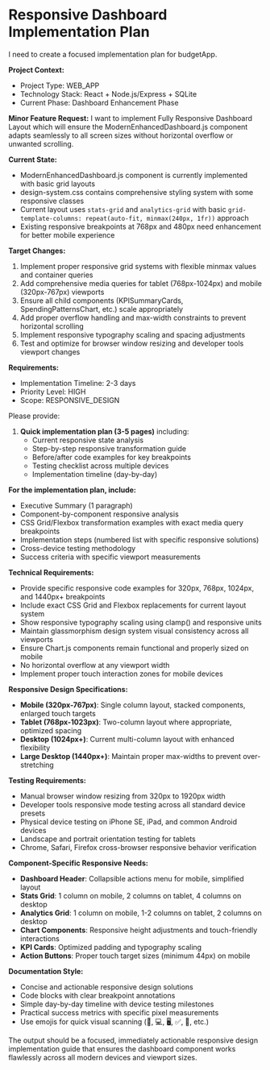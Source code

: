 # Responsive Dashboard Implementation Plan

I need to create a focused implementation plan for budgetApp.

**Project Context:**
- Project Type: WEB_APP
- Technology Stack: React + Node.js/Express + SQLite
- Current Phase: Dashboard Enhancement Phase

**Minor Feature Request:**
I want to implement Fully Responsive Dashboard Layout which will ensure the ModernEnhancedDashboard.js component adapts seamlessly to all screen sizes without horizontal overflow or unwanted scrolling.

**Current State:**
- ModernEnhancedDashboard.js component is currently implemented with basic grid layouts
- design-system.css contains comprehensive styling system with some responsive classes
- Current layout uses `stats-grid` and `analytics-grid` with basic `grid-template-columns: repeat(auto-fit, minmax(240px, 1fr))` approach
- Existing responsive breakpoints at 768px and 480px need enhancement for better mobile experience

**Target Changes:**
1. Implement proper responsive grid systems with flexible minmax values and container queries
2. Add comprehensive media queries for tablet (768px-1024px) and mobile (320px-767px) viewports  
3. Ensure all child components (KPISummaryCards, SpendingPatternsChart, etc.) scale appropriately
4. Add proper overflow handling and max-width constraints to prevent horizontal scrolling
5. Implement responsive typography scaling and spacing adjustments
6. Test and optimize for browser window resizing and developer tools viewport changes

**Requirements:**
- Implementation Timeline: 2-3 days
- Priority Level: HIGH
- Scope: RESPONSIVE_DESIGN

Please provide:

1. **Quick implementation plan (3-5 pages)** including:
   - Current responsive state analysis
   - Step-by-step responsive transformation guide
   - Before/after code examples for key breakpoints
   - Testing checklist across multiple devices
   - Implementation timeline (day-by-day)

**For the implementation plan, include:**
- Executive Summary (1 paragraph)
- Component-by-component responsive analysis
- CSS Grid/Flexbox transformation examples with exact media query breakpoints
- Implementation steps (numbered list with specific responsive solutions)
- Cross-device testing methodology
- Success criteria with specific viewport measurements

**Technical Requirements:**
- Provide specific responsive code examples for 320px, 768px, 1024px, and 1440px+ breakpoints
- Include exact CSS Grid and Flexbox replacements for current layout system
- Show responsive typography scaling using clamp() and responsive units
- Maintain glassmorphism design system visual consistency across all viewports
- Ensure Chart.js components remain functional and properly sized on mobile
- No horizontal overflow at any viewport width
- Implement proper touch interaction zones for mobile devices

**Responsive Design Specifications:**
- **Mobile (320px-767px)**: Single column layout, stacked components, enlarged touch targets
- **Tablet (768px-1023px)**: Two-column layout where appropriate, optimized spacing
- **Desktop (1024px+)**: Current multi-column layout with enhanced flexibility
- **Large Desktop (1440px+)**: Maintain proper max-widths to prevent over-stretching

**Testing Requirements:**
- Manual browser window resizing from 320px to 1920px width
- Developer tools responsive mode testing across all standard device presets
- Physical device testing on iPhone SE, iPad, and common Android devices
- Landscape and portrait orientation testing for tablets
- Chrome, Safari, Firefox cross-browser responsive behavior verification

**Component-Specific Responsive Needs:**
- **Dashboard Header**: Collapsible actions menu for mobile, simplified layout
- **Stats Grid**: 1 column on mobile, 2 columns on tablet, 4 columns on desktop
- **Analytics Grid**: 1 column on mobile, 1-2 columns on tablet, 2 columns on desktop  
- **Chart Components**: Responsive height adjustments and touch-friendly interactions
- **KPI Cards**: Optimized padding and typography scaling
- **Action Buttons**: Proper touch target sizes (minimum 44px) on mobile

**Documentation Style:**
- Concise and actionable responsive design solutions
- Code blocks with clear breakpoint annotations
- Simple day-by-day timeline with device testing milestones
- Practical success metrics with specific pixel measurements
- Use emojis for quick visual scanning (📱, 💻, 🖥️, ✅, 🔄, etc.)

The output should be a focused, immediately actionable responsive design implementation guide that ensures the dashboard component works flawlessly across all modern devices and viewport sizes.
